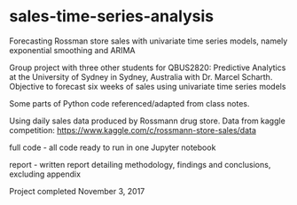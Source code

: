 # sales-time-series-analysis
Forecasting Rossman store sales with univariate time series models, namely exponential smoothing and ARIMA

Group project with three other students for QBUS2820: Predictive Analytics at the University of Sydney in Sydney, Australia with Dr. Marcel Scharth. Objective to forecast six weeks of sales using univariate time series models

Some parts of Python code referenced/adapted from class notes.

Using daily sales data produced by Rossmann drug store. Data from kaggle competition: https://www.kaggle.com/c/rossmann-store-sales/data

full code - all code ready to run in one Jupyter notebook

report - written report detailing methodology, findings and conclusions, excluding appendix

Project completed November 3, 2017
